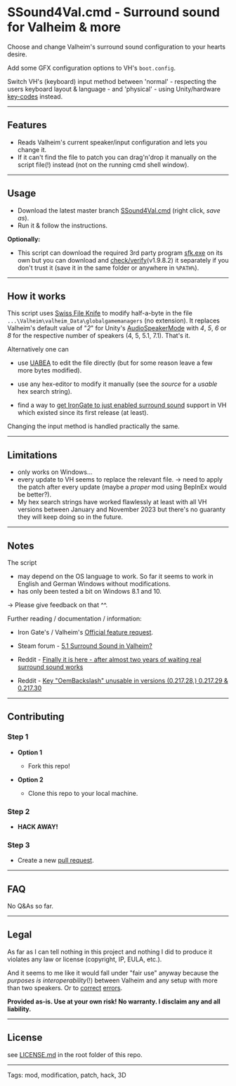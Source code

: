 # SSound4Val.cmd - Surround sound for Valheim & more

Choose and change Valheim's surround sound configuration to your hearts desire.

Add some GFX configuration options to VH's `boot.config`.

Switch VH's (keyboard) input method between 'normal' - respecting the users keyboard layout & language - and 'physical' - using Unity/hardware [key-codes](https://docs.unity3d.com/ScriptReference/KeyCode.html) instead.

---

## Features

- Reads Valheim's current speaker/input configuration and lets you change it.
- If it can't find the file to patch you can drag'n'drop it manually on the script file(!) instead (not on the running cmd shell window).

---

## Usage

- Download the latest master branch [SSound4Val.cmd](https://github.com/l1m3r/cmd-scripts/raw/master/ss4vh/SSound4Val.cmd) (right click, *save as*).
- Run it & follow the instructions.

**Optionally:**

* This script can download the required 3rd party program [sfk.exe](http://stahlworks.com/dev/sfk/sfk.exe) on its own but you can download and [check/verify](https://www.virustotal.com/gui/file/41a48f6219888e35f0e56f6f97fd2c960eb4c1fe8ed1434a62cc22ee21e107c7/detection/f-41a48f6219888e35f0e56f6f97fd2c960eb4c1fe8ed1434a62cc22ee21e107c7-1683457704)(v1.9.8.2) it separately if you don't trust it (save it in the same folder or anywhere in `%PATH%`).

---

## How it works

This script uses [Swiss File Knife](http://www.stahlworks.com/swiss-file-knife.html) to modify half-a-byte in the file `...\Valheim\valheim_Data\globalgamemanagers` (no extension). It replaces Valheim's default value of "*2*" for Unity's [AudioSpeakerMode](https://docs.unity3d.com/ScriptReference/AudioSpeakerMode.html) with *4*, *5*, *6* or *8* for the respective number of speakers (4, 5, 5.1, 7.1). That's it.

Alternatively one can

- use [UABEA](https://github.com/nesrak1/UABEA) to edit the file directly (but for some reason leave a few more bytes modified).

- use any hex-editor to modify it manually (see the *source* for a *usable* hex search string).

- find a way to [get IronGate to just enabled surround sound](https://valheimbugs.featureupvote.com/suggestions/271742/enable-surround-sound-51-71) support in VH which existed since its first release (at least).

Changing the input method is handled practically the same.

---

## Limitations

- only works on Windows...
- every update to VH seems to replace the relevant file. -> need to apply the patch after every update (maybe a *proper* mod using BepInEx would be better?).
- My hex search strings have worked flawlessly at least with all VH versions between January and November 2023 but there's no guaranty they will keep doing so in the future.

---

## Notes

The script

- may depend on the OS language to work. So far it seems to work in English and German Windows without modifications.
- has only been tested a bit on Windows 8.1 and 10.

-> Please give feedback on that ^^.

Further reading / documentation / information:

* Iron Gate's / Valheim's [Official feature request](https://valheimbugs.featureupvote.com/suggestions/271742/enable-surround-sound-51-71).

* Steam forum - [5.1 Surround Sound in Valheim?](https://steamcommunity.com/app/892970/discussions/2/3409804177167822291/)

* Reddit - [Finally it is here - after almost two years of waiting real surround sound works](https://www.reddit.com/r/valheim/comments/10ni8cm/finally_it_is_here_after_almost_two_years_of/)

* Reddit - [Key "OemBackslash" unusable in versions (0.217.28,) 0.217.29 & 0.217.30](https://www.reddit.com/r/valheim/comments/17w3des/)

---

## Contributing

### Step 1

- **Option 1**
  
  - Fork this repo!

- **Option 2**
  
  - Clone this repo to your local machine.

### Step 2

- **HACK AWAY!**

### Step 3

- Create a new [pull request](https://github.com/l1m3r/cmd-scripts/compare/).

---

## FAQ

No Q&As so far.

---

## Legal

As far as I can tell nothing in this project and nothing I did to produce it violates any law or license (copyright, IP, EULA, etc.).

And it seems to me like it would fall under "fair use" anyway because the *purposes is interoperability*(!) between Valheim and any setup with more than two speakers. Or to [correct](https://www.lexology.com/library/detail.aspx?g=f5b1193c-f423-4f96-bca5-03f5145ecf15) [errors](https://uk.practicallaw.thomsonreuters.com/w-030-8064?contextData=(sc.Default)&transitionType=Default&firstPage=true).

**Provided as-is. Use at your own risk! No warranty. I disclaim any and all liability.**

---

## License

see [LICENSE.md](../LICENSE.md) in the root folder of this repo.

---

Tags: mod, modification, patch, hack, 3D